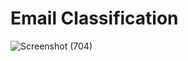# Email Classification
![Screenshot (704)](https://github.com/user-attachments/assets/64b808c5-7878-49b1-9610-04af33767c39)
